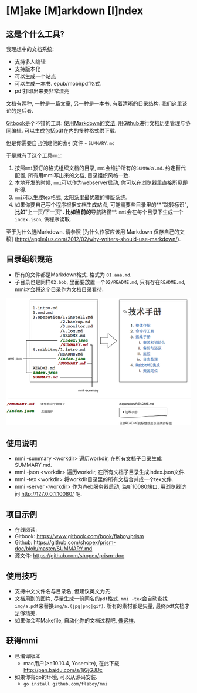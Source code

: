 # [M]ake [M]arkdown [I]ndex

## 这是个什么工具?

我理想中的文档系统:

* 支持多人编辑
* 支持版本化
* 可以生成一个站点
* 可以生成一本书.  epub/mobi/pdf格式.
* pdf打印出来要非常漂亮

文档有两种,  一种是一篇文章,  另一种是一本书,  有着清晰的目录结构. 我们这里谈论的是后者.

[Gitbook](https://www.gitbook.com/)是个不错的工具: 使用[Markdown的文法](http://wowubuntu.com/markdown/),  用[Github](https://github.com/)进行文档历史管理与协同编辑. 可以生成包括pdf在内的多种格式供下载.

但是你需要自己创建他的索引文件 - ``SUMMARY.md``

于是就有了这个工具``mmi``:

1. 按照``mmi``预订的格式组织文档的目录, ``mmi``会维护所有的``SUMMARY.md``. 约定替代配置, 所有用mmi写出来的文档, 目录组织风格一致.
1. 本地开发的时候, ``mmi``可以作为webserver启动,  你可以在浏览器里直接所见即所得.
1. ``mmi``可以生成tex格式, [太阳系里最优雅的排版系统](http://www.ctex.org/TeX).
1. 如果你要自己写个程序根据文档生成站点,  可能需要些目录里的**"跳转标识"**, 比如**"上一页/下一页"**. 比如当前的**导航路径**.  ``mmi``会在每个目录下生成一个``index.json``, 供程序读取.

至于为什么选Markdown. 请参照 [为什么作家应该用 Markdown 保存自己的文稿]
(http://apple4us.com/2012/02/why-writers-should-use-markdown/).

## 目录组织规范

* 所有的文件都是Markdown格式. 格式为 ``01.aaa.md``.
* 子目录也是同样``02.bbb``, 里面要放置一个``02/README.md``, 只有存在``README.md``, mmi才会将这个目录作为文档目录看待.

![说明图片](struct.png)

## 使用说明

- mmi -summary &lt;workdir&gt; 遍历workdir, 在所有文档子目录生成SUMMARY.md.
- mmi -json &lt;workdir&gt; 遍历workdir, 在所有文档子目录生成index.json文件.
- mmi -tex &lt;workdir&gt; 将workdir目录里的所有文档合并成一个tex文件.
- mmi -server &lt;workdir&gt; 作为Web服务器启动, 监听10080端口, 用浏览器访问 http://127.0.0.1:10080/ 吧.

## 项目示例

- 在线阅读:
 - Gitbook: https://www.gitbook.com/book/flaboy/prism
 - Github: https://github.com/shopex/prism-doc/blob/master/SUMMARY.md
- 源文件: https://github.com/shopex/prism-doc

## 使用技巧

* 支持中文文件名与目录名,  但建议英文为先.
* 文档用到的图片, 尽量生成一份同名的``pdf``格式. ``mmi -tex``会自动查找``img/a.pdf``来替换``img/a.(jpg|png|gif)``. 所有的素材都是矢量, 最终pdf文档才足够精美.
* 如果你会写Makefile, 自动化你的文档过程吧, [像这样](https://github.com/shopex/prism-doc/blob/master/Makefile).

## 获得mmi

* 已编译版本
    * mac用户(>=10.10.4, Yosemite), 在此下载 http://pan.baidu.com/s/1jGjGJDc
* 如果你有go的环境, 可以从源码安装.
    * ```go install github.com/flaboy/mmi```
